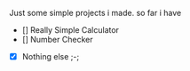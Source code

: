 Just some simple projects i made. so far i have
- [] Really Simple Calculator
- [] Number Checker
- [x] Nothing else ;-;
